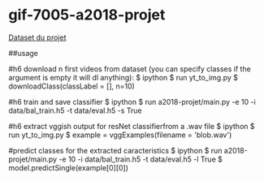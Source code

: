 # gif-7005-a2018-projet

[Dataset du projet](https://research.google.com/audioset/download.html)

##usage

#h6 download n first videos from dataset (you can specify classes if the argument is empty it will dl anything):
$ ipython
$ run yt_to_img.py
$ downloadClass(classLabel = [], n=10)

#h6 train and save classifier 
$ ipython
$ run a2018-projet/main.py -e 10 -i data/bal_train.h5 -t data/eval.h5 -s True

#h6 extract vggish output for resNet classifierfrom a .wav file 
$ ipython
$ run yt_to_img.py
$ example = vggExamples(filename = 'blob.wav')

#predict classes for the extracted caracteristics
$ ipython
$ run a2018-projet/main.py -e 10 -i data/bal_train.h5 -t data/eval.h5 -l True
$ model.predictSingle(example[0][0])